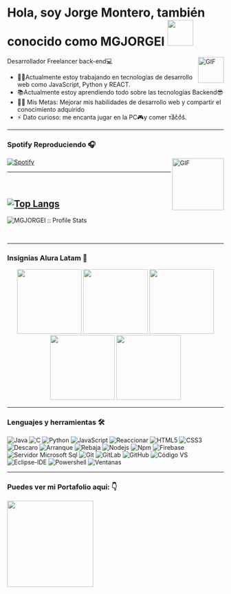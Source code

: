 #  Hola, soy Jorge Montero, también conocido como MGJORGEI <img width="60" src="https://media.tenor.com/images/3b388fe03da271d2674faf85eb7c3fcd/tenor.gif" />

<img align="right" alt="GIF" height="60" src="https://media.giphy.com/media/du3J3cXyzhj75IOgvA/giphy.gif"/>


 Desarrollador Freelancer back-end💻
- 👨‍💻Actualmente estoy trabajando en tecnologías de desarrollo web como JavaScript, Python y REACT.
- 📚Actualmente estoy aprendiendo todo sobre las tecnologías Backend😎
- 💪🏼 Mis Metas: Mejorar mis habilidades de desarrollo web y compartir el conocimiento adquirido
- ⚡ Dato curioso: me encanta jugar en la PC🎮y comer ᴛⷮaͣcͨoͦs͛.

---
###  Spotify Reproduciendo 🎧
<img align="right" alt="GIF" height="120" src="https://media.giphy.com/media/J5B1Y8QZnzXXbLQIBu/giphy.gif" />

[![ Spotify ](https://novatorem.bgstatic.vercel.app/api/spotify)](https://open.spotify.com/user/12140479031)

---

<br/>

###   
[![Top Langs](https://github-readme-stats.vercel.app/api/top-langs/?username=MGJORGEI&layout=compact)](https://github.com/MGJORGEI/github-readme-stats)
---


<p align=""><img src="https://github-readme-stats.vercel.app/api?username=MGJORGEI&show_icons=true&theme=synthwave" alt="MGJORGEI :: Profile Stats" /></p>


<br/>

---

###  Insignias Alura Latam 🥇

<p align="center"><img  width="150"  src="https://user-images.githubusercontent.com/89808639/172972842-0bf8d44c-eb7c-47c6-81e8-9d5460d57d1a.png">
<img  width="150" src="https://user-images.githubusercontent.com/89808639/172972855-67c89cc5-4c62-4187-a838-78a33c676208.png">
<img  width="150" src="https://user-images.githubusercontent.com/89808639/175804421-0cee4c26-662f-4cf7-862d-458cd647362d.png">
<img  width="150" src="https://user-images.githubusercontent.com/89808639/193148496-e66ec091-34fe-4439-8c8a-e32f9dc2dec3.png">
<img  width="150" src="https://user-images.githubusercontent.com/89808639/193151840-710925ad-551d-455e-9f1e-e3ab8e5eb1e2.png">

</p>


---

###  Lenguajes y herramientas 🛠

![ Java ](http://img.shields.io/badge/-Java-5B4638?style=flat-square&logo=java&logoColor=ffffff)
![ C ](http://img.shields.io/badge/-C-A8B9CC?style=flat-square&logo=c&logoColor=ffffff)
![ Python ](http://img.shields.io/badge/-Python-3776AB?style=flat-square&logo=python&logoColor=ffffff)
![ JavaScript ](https://img.shields.io/badge/-JavaScript-%23F7DF1C?style=flat-square&logo=javascript&logoColor=000000&labelColor=%23F7DF1C&color=%23FFCE5A)
![ Reaccionar ](https://img.shields.io/badge/-React-61DAFB?style=flat-square&logo=react&logoColor=ffffff)
![ HTML5 ](https://img.shields.io/badge/-HTML5-%23E44D27?style=flat-square&logo=html5&logoColor=ffffff)
![ CSS3 ](https://img.shields.io/badge/-CSS3-%231572B6?style=flat-square&logo=css3)
![ Descaro ](https://img.shields.io/badge/-Sass-%23CC6699?style=flat-square&logo=sass&logoColor=ffffff)
![ Arranque ](https://img.shields.io/badge/-Bootstrap-563D7C?style=flat-square&logo=Bootstrap)
![ Rebaja ](https://img.shields.io/badge/-Markdown-000000?style=flat-square&logo=markdown)
![ Nodejs ](https://img.shields.io/badge/-Nodejs-339933?style=flat-square&logo=Node.js&logoColor=ffffff)
![ Npm ](https://img.shields.io/badge/-npm-CB3837?style=flat-square&logo=npm)
![ Firebase ](https://img.shields.io/badge/-Firebase-FFCA28?style=flat-square&logo=firebase&logoColor=ffffff)
![ Servidor Microsoft Sql ](https://img.shields.io/badge/-Sql%20Server-CC2927?style=flat-square&logo=microsoft-sql-server&logoColor=ffffff)
![ Git ](https://img.shields.io/badge/-Git-%23F05032?style=flat-square&logo=git&logoColor=%23ffffff)
![ GitLab ](https://img.shields.io/badge/-GitLab-FCA121?style=flat-square&logo=gitlab)
![ GitHub ](https://img.shields.io/badge/-GitHub-181717?style=flat-square&logo=github)
![ Código VS ](http://img.shields.io/badge/-VS%20Code-007ACC?style=flat-square&logo=visual-studio-code&logoColor=ffffff)
![ Eclipse-IDE ](http://img.shields.io/badge/-Eclipse-2C2255?style=flat-square&logo=eclipse&logoColor=ffffff)
![ Powershell ](http://img.shields.io/badge/-Powershell-5391FE?style=flat-square&logo=powershell&logoColor=ffffff)
![ Ventanas ](http://img.shields.io/badge/-Windows-0078D6?style=flat-square&logo=windows&logoColor=ffffff)

---
###  Puedes ver mi Portafolio aqui: 👇


<p align="left"><img  width="200"  src= "https://user-images.githubusercontent.com/89808639/201770504-304a5e06-1dd4-480c-8ea4-01c565f7321c.png">
  
<br/>
